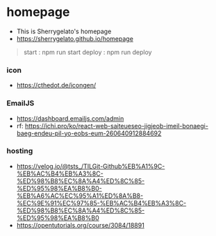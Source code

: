 # homepage
- This is Sherrygelato's homepage
- https://sherrygelato.github.io/homepage

> start : npm run start
> deploy : npm run deploy

### icon
- https://cthedot.de/icongen/

### EmailJS
- https://dashboard.emailjs.com/admin
- rf: https://ichi.pro/ko/react-web-saiteueseo-jigjeob-imeil-bonaegi-baeg-endeu-pil-yo-eobs-eum-260640912884692

### hosting
- https://velog.io/@tsts_/TILGit-Github%EB%A1%9C-%EB%AC%B4%EB%A3%8C-%ED%98%B8%EC%8A%A4%ED%8C%85-%ED%95%98%EA%B8%B0-%EB%A6%AC%EC%95%A1%ED%8A%B8-%EC%9E%91%EC%97%85-%EB%AC%B4%EB%A3%8C-%ED%98%B8%EC%8A%A4%ED%8C%85-%ED%95%98%EA%B8%B0
- https://opentutorials.org/course/3084/18891
